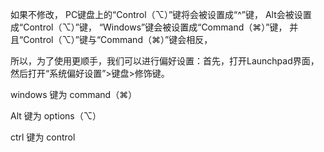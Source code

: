 如果不修改，
PC键盘上的“Control（⌥）”键将会被设置成“^”键，
Alt会被设置成“Control（⌥）”键，
“Windows”键会被设置成“Command（⌘）”键，
并且“Control（⌥）”键与“Command（⌘）”键会相反，

所以，为了使用更顺手，我们可以进行偏好设置：首先，打开Launchpad界面，
然后打开“系统偏好设置”>键盘>修饰键。

windows 键为 command（⌘）

Alt 键为 options（⌥）

ctrl 键为 control